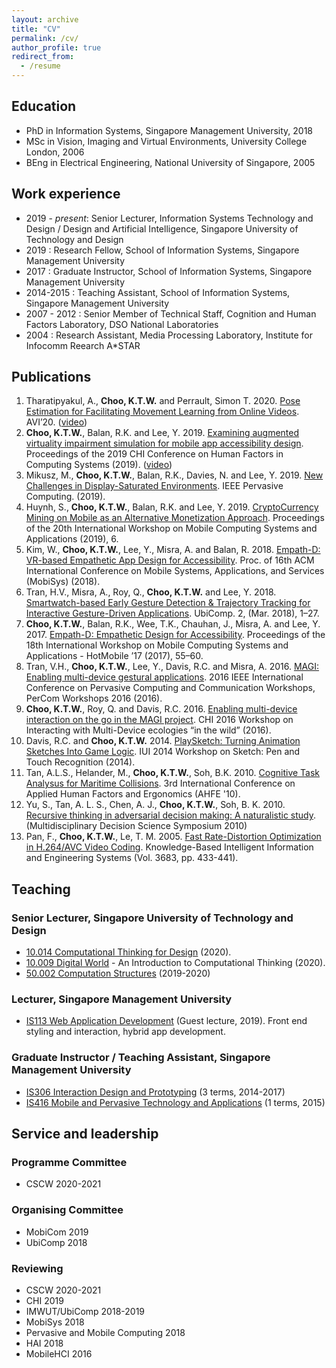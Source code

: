 ```yaml
---
layout: archive
title: "CV"
permalink: /cv/
author_profile: true
redirect_from:
  - /resume
---
```


## Education
- PhD in Information Systems, Singapore Management University, 2018
- MSc in Vision, Imaging and Virtual Environments, University College London, 2006
- BEng in Electrical Engineering, National University of Singapore, 2005

## Work experience
- 2019 - *present*: Senior Lecturer, Information Systems Technology and Design / Design and Artificial Intelligence, Singapore University of Technology and Design
- 2019          : Research Fellow, School of Information Systems, Singapore Management University
- 2017          : Graduate Instructor, School of Information Systems, Singapore Management University
- 2014-2015     : Teaching Assistant, School of Information Systems, Singapore Management University
- 2007 - 2012   : Senior Member of Technical Staff, Cognition and Human Factors Laboratory, DSO National Laboratories
- 2004          : Research Assistant, Media Processing Laboratory, Institute for Infocomm Reearch A\*STAR
  
<!--## Skills-->

## Publications
1. Tharatipyakul, A., **Choo, K.T.W.** and Perrault, Simon T. 2020. [Pose Estimation for Facilitating Movement Learning from Online Videos](https://arxiv.org/pdf/2004.03209). AVI’20. ([video](https://www.youtube.com/watch?v=hLKF-EJuH4g))
1. **Choo, K.T.W.**, Balan, R.K. and Lee, Y. 2019. [Examining augmented virtuality impairment simulation for mobile app accessibility design](https://doi.org/10.1145/3290605.3300605). Proceedings of the 2019 CHI Conference on Human Factors in Computing Systems (2019). ([video](https://www.youtube.com/watch?v=oDKQiruCNsg))
1. Mikusz, M., **Choo, K.T.W.**, Balan, R.K., Davies, N. and Lee, Y. 2019. [New Challenges in Display-Saturated Environments](https://doi.org/10.1109/MPRV.2019.2906992). IEEE Pervasive Computing. (2019).
1. Huynh, S., **Choo, K.T.W.**, Balan, R.K. and Lee, Y. 2019. [CryptoCurrency Mining on Mobile as an Alternative Monetization Approach](https://doi.org/10.1145/3301293.3302372). Proceedings of the 20th International Workshop on Mobile Computing Systems and Applications (2019), 6.
1. Kim, W., **Choo, K.T.W.**, Lee, Y., Misra, A. and Balan, R. 2018. [Empath-D: VR-based Empathetic App Design for Accessibility](https://doi.org/10.1145/3210240.3211108). Proc. of 16th ACM International Conference on Mobile Systems, Applications, and Services (MobiSys) (2018).
1. Tran, H.V., Misra, A., Roy, Q., **Choo, K.T.W.** and Lee, Y. 2018. [Smartwatch-based Early Gesture Detection & Trajectory Tracking for Interactive Gesture-Driven Applications](https://doi.org/10.1145/3191771). UbiComp. 2, (Mar. 2018), 1–27. 
1. **Choo, K.T.W.**, Balan, R.K., Wee, T.K., Chauhan, J., Misra, A. and Lee, Y. 2017. [Empath-D: Empathetic Design for Accessibility](https://doi.org/10.1145/3032970.3032981). Proceedings of the 18th International Workshop on Mobile Computing Systems and Applications - HotMobile ’17 (2017), 55–60. 
1. Tran, V.H., **Choo, K.T.W.**, Lee, Y., Davis, R.C. and Misra, A. 2016. [MAGI: Enabling multi-device gestural applications](https://doi.org/10.1109/PERCOMW.2016.7457168). 2016 IEEE International Conference on Pervasive Computing and Communication Workshops, PerCom Workshops 2016 (2016). 
1. **Choo, K.T.W.**, Roy, Q. and Davis, R.C. 2016. [Enabling multi-device interaction on the go in the MAGI project](/files/choo2016.pdf). CHI 2016 Workshop on Interacting with Multi-Device ecologies “in the wild” (2016). 
1. Davis, R.C. and **Choo, K.T.W.** 2014. [PlaySketch: Turning Animation Sketches Into Game Logic](/files/davis&choo2014.pdf). IUI 2014 Workshop on Sketch: Pen and Touch Recognition (2014).
1. Tan, A.L.S., Helander, M., **Choo, K.T.W.**, Soh, B.K. 2010. [Cognitive Task Analysus for Maritime Collisions](/files/tan2010.pdf). 3rd International Conference on Applied Human Factors and Ergonomics (AHFE '10).
1. Yu, S., Tan, A. L. S., Chen, A. J., **Choo, K.T.W.**, Soh, B. K. 2010. [Recursive thinking in adversarial decision making: A naturalistic study](/files/soh2010.pdf). (Multidisciplinary Decision Science Symposium 2010)
1. Pan, F., **Choo, K.T.W.**, Le, T. M. 2005. [Fast Rate-Distortion Optimization in H.264/AVC Video Coding](http://link.springer.com/chapter/10.1007/11553939_62). Knowledge-Based Intelligent Information and Engineering Systems (Vol. 3683, pp. 433-441).
  
  
## Teaching
### Senior Lecturer, Singapore University of Technology and Design
- [10.014 Computational Thinking for Design](/teaching/compthinking/) (2020).
- [10.009 Digital World](/teaching/digitalworld/) - An Introduction to Computational Thinking (2020).
- [50.002 Computation Structures](/teaching/compstruct/) (2019-2020)

### Lecturer, Singapore Management University
- [IS113 Web Application Development](/teaching/webappdev/) (Guest lecture, 2019). Front end styling and interaction, hybrid app development.

### Graduate Instructor / Teaching Assistant, Singapore Management University
- [IS306 Interaction Design and Prototyping](/teaching/interactiondesign/) (3 terms, 2014-2017)
- [IS416 Mobile and Pervasive Technology and Applications](/teaching/mobilepervasivetech/) (1 terms, 2015)
  

## Service and leadership
### Programme Committee
- CSCW 2020-2021

### Organising Committee
- MobiCom 2019
- UbiComp 2018

### Reviewing
- CSCW 2020-2021
- CHI 2019
- IMWUT/UbiComp 2018-2019
- MobiSys 2018
- Pervasive and Mobile Computing 2018
- HAI 2018
- MobileHCI 2016
